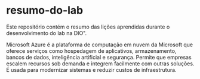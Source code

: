 # resumo-do-lab
Este repositório contém o resumo das lições aprendidas durante o desenvolvimento do lab na DIO".


Microsoft Azure é a plataforma de computação em nuvem da Microsoft que oferece serviços como hospedagem de aplicativos, armazenamento, bancos de dados, inteligência artificial e segurança. Permite que empresas escalem recursos sob demanda e integrem facilmente com outras soluções. É usada para modernizar sistemas e reduzir custos de infraestrutura.
